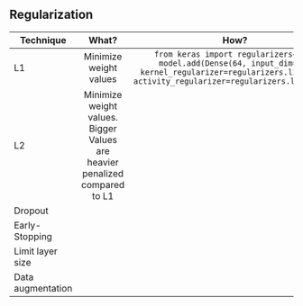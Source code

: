 ## Regularization 

| Technique | What? | How? | Links |
|-----------------------------|:--------------------------------:|:------:|:-------------------------------------------------------------------|
| L1 | Minimize weight values | ```from keras import regularizers<br/> model.add(Dense(64, input_dim=64, kernel_regularizer=regularizers.l2(0.01), activity_regularizer=regularizers.l1(0.01)))``` | [http](http://www.chioka.in/differences-between-l1-and-l2-as-loss-function-and-regularization/)|
| L2 | Minimize weight values. Bigger Values are heavier penalized compared to L1|  |[http](http://www.chioka.in/differences-between-l1-and-l2-as-loss-function-and-regularization/) |
| Dropout | |  | |
| Early-Stopping | |  | |
| Limit layer size | |  | |
| Data augmentation | |  | |
